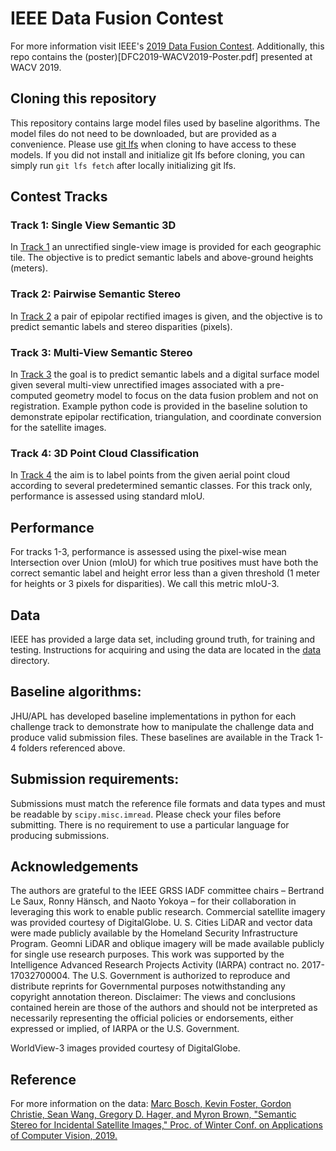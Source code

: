 # IEEE Data Fusion Contest
For more information visit IEEE's [2019 Data Fusion Contest](http://www.grss-ieee.org/community/technical-committees/data-fusion/data-fusion-contest/). Additionally, this repo contains the (poster)[DFC2019-WACV2019-Poster.pdf] presented at WACV 2019.

## Cloning this repository
This repository contains large model files used by baseline algorithms. The model files do not need to be downloaded, but are provided as a convenience. Please use [git lfs](https://git-lfs.github.com/) when cloning to have access to these models. If you did not install and initialize git lfs before cloning, you can simply run `git lfs fetch` after locally initializing git lfs.

## Contest Tracks
### Track 1: Single View Semantic 3D
In [Track 1](track1) an unrectified single-view image is provided for each geographic tile. The objective is to predict semantic labels and above-ground heights (meters).

### Track 2: Pairwise Semantic Stereo
In [Track 2](track2) a pair of epipolar rectified images is given, and the objective is to predict semantic labels and stereo disparities (pixels).

### Track 3: Multi-View Semantic Stereo
In [Track 3](track3) the goal is to predict semantic labels and a digital surface model given several multi-view unrectified images associated with a pre-computed geometry model to focus on the data fusion problem and not on registration. Example python code is provided in the baseline solution to demonstrate epipolar rectification, triangulation, and coordinate conversion for the satellite images.

### Track 4: 3D Point Cloud Classification
In [Track 4](track4) the aim is to label points from the given aerial point cloud according to several predetermined semantic classes. For this track only, performance is assessed using standard mIoU.

## Performance
For tracks 1-3, performance is assessed using the pixel-wise mean Intersection over Union (mIoU) for which true positives must have both the correct semantic label and height error less than a given threshold (1 meter for heights or 3 pixels for disparities). We call this metric mIoU-3.

## Data
IEEE has provided a large data set, including ground truth, for training and testing. Instructions for acquiring and using the data are located in the [data](data) directory.

## Baseline algorithms:
JHU/APL has developed baseline implementations in python for each challenge track to demonstrate how to manipulate the challenge data and produce valid submission files. These baselines are available in the Track 1-4 folders referenced above.

## Submission requirements:
Submissions must match the reference file formats and data types and must be readable by `scipy.misc.imread`. Please check your files before submitting. There is no requirement to use a particular language for producing submissions.

## Acknowledgements
The authors are grateful to the IEEE GRSS IADF committee chairs – Bertrand Le Saux, Ronny Hänsch, and Naoto Yokoya – for their collaboration in leveraging this work to enable public research. Commercial satellite imagery was provided courtesy of DigitalGlobe. U. S. Cities LiDAR and vector data were made publicly available by the Homeland Security Infrastructure Program. Geomni LiDAR and oblique imagery will be made available publicly for single use research purposes. This work was supported by the Intelligence Advanced Research Projects Activity (IARPA) contract no. 2017-17032700004. The U.S. Government is authorized to reproduce and distribute reprints for Governmental purposes notwithstanding any copyright annotation thereon. Disclaimer: The views and conclusions contained herein are those of the authors and should not be interpreted as necessarily representing the official policies or endorsements, either expressed or implied, of IARPA or the U.S. Government.

WorldView-3 images provided courtesy of DigitalGlobe.

## Reference
For more information on the data:
[Marc Bosch, Kevin Foster, Gordon Christie, Sean Wang, Gregory D. Hager, and Myron Brown, "Semantic Stereo for Incidental Satellite Images," Proc. of Winter Conf. on Applications of Computer Vision, 2019.](https://arxiv.org/abs/1811.08739)

